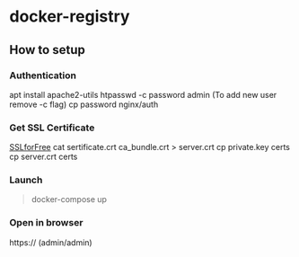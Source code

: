 # docker-registry

## How to setup

### Authentication
apt install apache2-utils
htpasswd -c password admin (To add new user remove -c flag)
cp password nginx/auth

### Get SSL Certificate
[SSLforFree](http://sslforfree.com)
cat sertificate.crt ca_bundle.crt > server.crt
cp private.key certs
cp server.crt certs

### Launch
> docker-compose up

### Open in browser
https://<host> (admin/admin)


